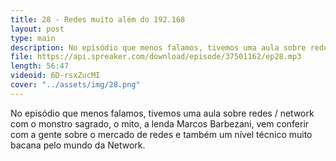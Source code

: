 ```yaml
---
title: 28 - Redes muito além do 192.168
layout: post
type: main
description: No episódio que menos falamos, tivemos uma aula sobre redes / network com o monstro sagrado, o mito, a lenda Marcos Barbezani, vem conferir com a gente sobre o mercado de redes e também um nível técnico muito bacana pelo mundo da Network.
file: https://api.spreaker.com/download/episode/37501162/ep28.mp3
length: 56:47
videoid: 6D-rsxZucMI
cover: "../assets/img/28.png"
---
```


No episódio que menos falamos, tivemos uma aula sobre redes / network com o monstro sagrado, o mito, a lenda Marcos Barbezani, vem conferir com a gente sobre o mercado de redes e também um nível técnico muito bacana pelo mundo da Network.